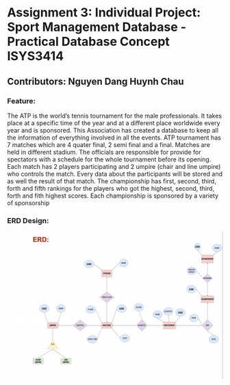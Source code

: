 # Assignment 3: Individual Project: Sport Management Database - Practical Database Concept ISYS3414
## Contributors: Nguyen Dang Huynh Chau

### Feature: 
The ATP is the world’s tennis tournament for the male professionals. It takes place at
a specific time of the year and at a different place worldwide every year and is
sponsored. This Association has created a database to keep all the information of
everything involved in all the events.
ATP tournament has 7 matches which are 4 quater final, 2 semi final and a final.
Matches are held in different stadium. The officials are responsible for provide for
spectators with a schedule for the whole tournament before its opening. Each match
has 2 players participating and 2 umpire (chair and line umpire) who controls the
match. Every data about the participants will be stored and as well the result of that
match.
The championship has first, second, third, forth and fifth rankings for the players who
got the highest, second, third, forth and fith highest scores. Each championship is
sponsored by a variety of sponsorship

### ERD Design:
<img src="./ERD_Design/ER-Diagram.png" width="1024" alt="ER Diagram of Bank database design">
